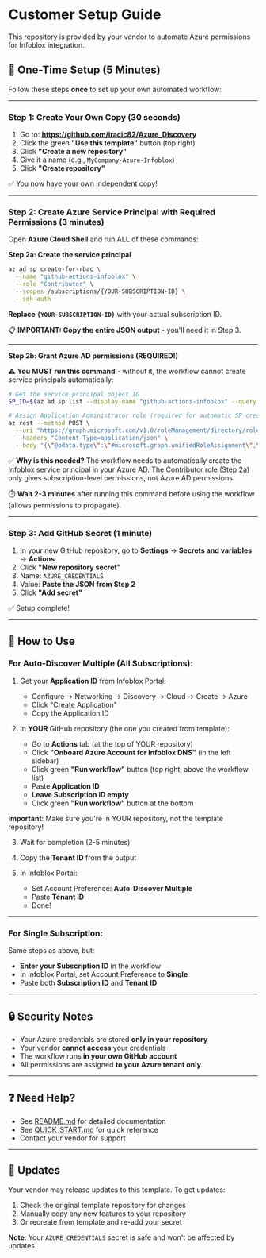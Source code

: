 # Customer Setup Guide

This repository is provided by your vendor to automate Azure permissions for Infoblox integration.

## 🚀 One-Time Setup (5 Minutes)

Follow these steps **once** to set up your own automated workflow:

---

### Step 1: Create Your Own Copy (30 seconds)

1. Go to: **https://github.com/iracic82/Azure_Discovery**
2. Click the green **"Use this template"** button (top right)
3. Click **"Create a new repository"**
4. Give it a name (e.g., `MyCompany-Azure-Infoblox`)
5. Click **"Create repository"**

✅ You now have your own independent copy!

---

### Step 2: Create Azure Service Principal with Required Permissions (3 minutes)

Open **Azure Cloud Shell** and run ALL of these commands:

**Step 2a: Create the service principal**

```bash
az ad sp create-for-rbac \
  --name "github-actions-infoblox" \
  --role "Contributor" \
  --scopes /subscriptions/{YOUR-SUBSCRIPTION-ID} \
  --sdk-auth
```

**Replace `{YOUR-SUBSCRIPTION-ID}`** with your actual subscription ID.

📋 **IMPORTANT: Copy the entire JSON output** - you'll need it in Step 3.

---

**Step 2b: Grant Azure AD permissions (REQUIRED!)**

⚠️ **You MUST run this command** - without it, the workflow cannot create service principals automatically:

```bash
# Get the service principal object ID
SP_ID=$(az ad sp list --display-name "github-actions-infoblox" --query "[0].id" -o tsv)

# Assign Application Administrator role (required for automatic SP creation)
az rest --method POST \
  --uri "https://graph.microsoft.com/v1.0/roleManagement/directory/roleAssignments" \
  --headers "Content-Type=application/json" \
  --body "{\"@odata.type\":\"#microsoft.graph.unifiedRoleAssignment\",\"roleDefinitionId\":\"9b895d92-2cd3-44c7-9d02-a6ac2d5ea5c3\",\"principalId\":\"$SP_ID\",\"directoryScopeId\":\"/\"}"
```

✅ **Why is this needed?** The workflow needs to automatically create the Infoblox service principal in your Azure AD. The Contributor role (Step 2a) only gives subscription-level permissions, not Azure AD permissions.

⏱️ **Wait 2-3 minutes** after running this command before using the workflow (allows permissions to propagate).

---

### Step 3: Add GitHub Secret (1 minute)

1. In your new GitHub repository, go to **Settings** → **Secrets and variables** → **Actions**
2. Click **"New repository secret"**
3. Name: `AZURE_CREDENTIALS`
4. Value: **Paste the JSON from Step 2**
5. Click **"Add secret"**

✅ Setup complete!

---

## 🎯 How to Use

### For Auto-Discover Multiple (All Subscriptions):

1. Get your **Application ID** from Infoblox Portal:
   - Configure → Networking → Discovery → Cloud → Create → Azure
   - Click "Create Application"
   - Copy the Application ID

2. In **YOUR** GitHub repository (the one you created from template):
   - Go to **Actions** tab (at the top of YOUR repository)
   - Click **"Onboard Azure Account for Infoblox DNS"** (in the left sidebar)
   - Click green **"Run workflow"** button (top right, above the workflow list)
   - Paste **Application ID**
   - **Leave Subscription ID empty**
   - Click green **"Run workflow"** button at the bottom

**Important**: Make sure you're in YOUR repository, not the template repository!

3. Wait for completion (2-5 minutes)

4. Copy the **Tenant ID** from the output

5. In Infoblox Portal:
   - Set Account Preference: **Auto-Discover Multiple**
   - Paste **Tenant ID**
   - Done!

---

### For Single Subscription:

Same steps as above, but:
- **Enter your Subscription ID** in the workflow
- In Infoblox Portal, set Account Preference to **Single**
- Paste both **Subscription ID** and **Tenant ID**

---

## 🔒 Security Notes

- Your Azure credentials are stored **only in your repository**
- Your vendor **cannot access** your credentials
- The workflow runs **in your own GitHub account**
- All permissions are assigned **to your Azure tenant only**

---

## ❓ Need Help?

- See [README.md](README.md) for detailed documentation
- See [QUICK_START.md](QUICK_START.md) for quick reference
- Contact your vendor for support

---

## 🔄 Updates

Your vendor may release updates to this template. To get updates:

1. Check the original template repository for changes
2. Manually copy any new features to your repository
3. Or recreate from template and re-add your secret

**Note**: Your `AZURE_CREDENTIALS` secret is safe and won't be affected by updates.
